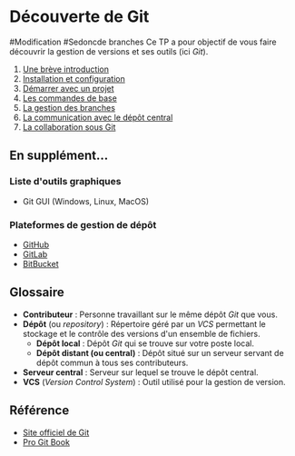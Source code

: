 # Découverte de Git
#Modification
#Sedoncde branches 
Ce TP a pour objectif de vous faire découvrir la gestion de versions et ses outils (ici *Git*).

1. [Une brève introduction](sections/introduction.md)
2. [Installation et configuration](sections/installation.md)
3. [Démarrer avec un projet](sections/how-to-start.md)
4. [Les commandes de base](sections/basic-usage.md)
5. [La gestion des branches](sections/branch.md)
6. [La communication avec le dépôt central](sections/pushing.md)
7. [La collaboration sous Git](sections/collaboration.md)

## En supplément...

### Liste d'outils graphiques

* Git GUI (Windows, Linux, MacOS)

### Plateformes de gestion de dépôt

* [GitHub](https://github.com/)
* [GitLab](https://about.gitlab.com/)
* [BitBucket](https://bitbucket.org/)

## Glossaire

* **Contributeur** : Personne travaillant sur le même dépôt *Git* que vous.
* **Dépôt** (ou *repository*) : Répertoire géré par un *VCS* permettant le stockage et le contrôle des versions d'un ensemble de fichiers.
  * **Dépôt local** : Dépôt *Git* qui se trouve sur votre poste local.
  * **Dépôt distant (ou central)** : Dépôt situé sur un serveur servant de dépôt commun à tous ses contributeurs.
* **Serveur central** : Serveur sur lequel se trouve le dépôt central.
* **VCS** (*Version Control System*) : Outil utilisé pour la gestion de version.

## Référence

* [Site officiel de Git](https://git-scm.com)
* [Pro Git Book](https://git-scm.com/book/fr/v2)
